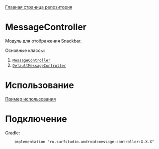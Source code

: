 [Главная страница репозитория](/docs/main.md)

# MessageController

Модуль для отображения Snackbar.

Основные классы:
 1. [`MessageController`][controller]
 1. [`DefaultMessageController`][default]

# Использование
[Пример использования](sample)

# Подключение
Gradle:
```
    implementation "ru.surfstudio.android:message-controller:X.X.X"
```

[controller]: lib-message-controller/src/main/java/ru/surfstudio/android/message/MessageController.kt
[default]: lib-message-controller/src/main/java/ru/surfstudio/android/message/DefaultMessageController.kt
